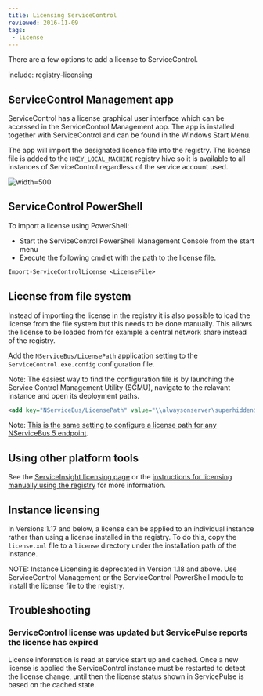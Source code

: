 ```yaml
---
title: Licensing ServiceControl
reviewed: 2016-11-09
tags:
 - license
---
```


There are a few options to add a license to ServiceControl.

include: registry-licensing


## ServiceControl Management app

ServiceControl has a license graphical user interface which can be accessed in the ServiceControl Management app. The app is installed together with ServiceControl and can be found in the Windows Start Menu.

The app will import the designated license file into the registry. The license file is added to the `HKEY_LOCAL_MACHINE` registry hive so it is available to all instances of ServiceControl regardless of the service account used.

![](managementutil-addlicense.png 'width=500')


## ServiceControl PowerShell

To import a license using PowerShell:

 * Start the ServiceControl PowerShell Management Console from the start menu
 * Execute the following cmdlet with the path to the license file.

```ps
Import-ServiceControlLicense <LicenseFile>
```

## License from file system

Instead of importing the license in the registry it is also possible to load the license from the file system but this needs to be done manually. This allows the license to be loaded from for example a central network share instead of the registry.

Add the `NServiceBus/LicensePath` application setting to the `ServiceControl.exe.config` configuration file. 

Note: The easiest way to find the configuration file is by launching the Service Control Management Utility (SCMU), navigate to the relavant instance and open its deployment paths.

```xml
<add key="NServiceBus/LicensePath" value="\\alwaysonserver\superhidden$\NServiceBus\License\License.xml" />
```

Note: [This is the same setting to configure a license path for any NServiceBus 5 endpoint](https://docs.particular.net/nservicebus/licensing/?version=core_5#license-management-using-app-config-appsettings).


## Using other platform tools

See the [ServiceInsight licensing page](/serviceinsight/license.md) or the [instructions for licensing manually using the registry](/nservicebus/licensing/#license-management-using-the-registry) for more information.


## Instance licensing

In Versions 1.17 and below, a license can be applied to an individual instance rather than using a license installed in the registry. To do this, copy the `license.xml` file to a `license` directory under the installation path of the instance.

NOTE: Instance Licensing is deprecated in Version 1.18 and above. Use ServiceControl Management or the ServiceControl PowerShell module to install the license file to the registry.



## Troubleshooting


### ServiceControl license was updated but ServicePulse reports the license has expired

License information is read at service start up and cached. Once a new license is applied the ServiceControl instance must be restarted to detect the license change, until then the license status shown in ServicePulse is based on the cached state.
